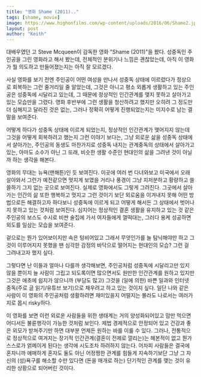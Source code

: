 ```yaml
---
title: "영화 Shame (2011).."
tags: [shame, movie]
image: https://www.highonfilms.com/wp-content/uploads/2016/06/Shame2.jpg
layout: post
author: "Keith"
---
```


대배우였던 고 Steve Mcqueen이 감독한 영화 "Shame (2011)"을 봤다. 성중독인 주인공을 그린 영화라고 해서 봤는데, 전체적인 분위기나 느낌은 괜찮았는데, 아직 이 영화가 뭘 의도하고 만들어졌는지는 아직 잘 모르겠다.

사실 영화를 보기 전엔 주인공이 어떤 여성을 만나서 성중독 상태에 이르렀다가 정상으로 회복하는 그런 줄거리일 줄 알았는데, 그것은 아니고 평소 외롭게 생활하고 있는 주인공은 성중독에 시달리고 있는데, 그 때문에 정상적인 인간관계를 맺지 못하고 살아가고 있는 모습만을 그렸다. 영화 후반부에 그런 생활을 청산하려고 했지만 오히려 그 정도만 더 심해지고 달라진 것은 없는, 그러나 정확히 어떻게 진행되었는지는 미지수로 남는 결말을 보여준다. 

어떻게 하다가 성중독 상태에 이르게 되었는지, 정상적인 인간관계가 맺어지지 않는데 그것을 어떻게 회복하려고 했는지 그런 이야기 보다는, 그냥 외로운 삶을 성중독 상태에서 살아가는, 주인공의 동생도 마찬가지로 성중독 내지는 관계중독의 상태에서 살아가고 있는, 아마도 소수가 아닌 그 또래, 비슷한 생활 수준인 현대인의 삶을 그려낸 것이 아닐까 하는 생각을 해본다.

영화의 무대는 뉴욕(맨해튼)인 듯 보여진다. 이곳에 여러 번 다녀와보고 미국에서 오래 살아와서 그런가 예전같으면 멋지게 보였을 거리나 풍경이 그냥 지저분하고 황량하고 쓸쓸하기 그지 없는 곳으로 보여진다. 실제로 영화에서도 그렇게 그려진다. 그곳에서 살아가는 인간의 삶 또한 행복하고 멋지고 그런 것이기 보단 외로움을 이겨내지 못해 어떤 방법으로든 해결하고자 하다보니 성중독에 이르게 되고 어떻게 해서든 그 상태에서 벗어나지 못하고 있는 것처럼 보여진다. 심지어는 정상적인 결혼 생활을 유지하고 있는 것 같은 주인공의 보스도 수시로 비싼 술집에 가서 여자들에게 껄떡대는, 그러다 용케 성공하면 외도를 일삼는 모습을 보여준다. 

겉으로는 뭔가 있어보이지만 속은 텅비어있고 그래서 무엇인가를 늘 탐닉해야만 하고 그것이 이루어지지 못했을 땐 심각한 감정의 바닥으로 떨어지는 현대인의 모습? 그런 걸 그려내고자 했지 싶다. 

그렇다면 난 이들과 얼마나 다를까 생각해보면, 주인공처럼 성중독에 시달리고만 있지 않을 뿐이지 늘 사람이 그립고 되도록이면 많으면서도 원만한 인간관계를 원하고 있지만 그것은 애초에 쉽지가 않으니까 (부담도 많고) 그것을 (일에 의한) 바쁜 일과와 인터넷 중독(주로 글 읽기/유튜브 보기)으로 채우려고 하고 있는 것이지 싶다. 일단 나와 같은 사람이 이 영화의 주인공처럼 생활하려면 재미있을지 어떨지는 몰라도 나로서는 여러가지로 몹시 risky하다. 

이 영화를 보면 이런 외로운 사람들을 위한 생태계는 거의 양성화되어있고 맘만 먹으면 어디서든 불륜행각이 가능한 것처럼 보인다. 제법 경제적으로 안정되어 있고 건강과 좋은 외모가 받쳐주기만 하면 대부분 언제든 원하는 바를 이룰 수 있다. 그러나, 전통적으로 정상적으로 여겨지는 장기적 인간관계(결혼이 전제로 깔리는)는 해본적이 없고 뭔가 스스로가 얽메이게 된다는 생각에 시도조차 하려하지 않는다. 어차피 사람들은 결국에 혼자니까 애매하게 혼자도 둘도 아닌 어정쩡한 관계를 힘들게 지속하기보단 그냥 그 자신의 (성)욕구를 해소할 수만 있다면 (돈을 매개로 하는) 단기적인 관계를 맺는 것이 유리한 상황으로 되어버린 것이다. 